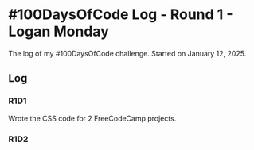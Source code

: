 # #100DaysOfCode Log - Round 1 - Logan Monday

The log of my #100DaysOfCode challenge. Started on January 12, 2025.

## Log

### R1D1 
Wrote the CSS code for 2 FreeCodeCamp projects.

### R1D2
